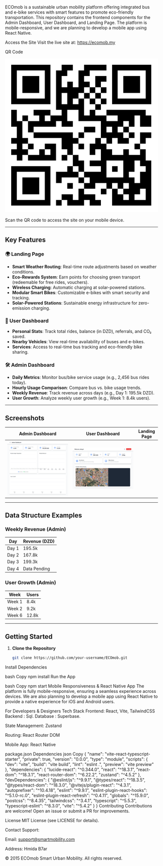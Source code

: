 ECOmob is a sustainable urban mobility platform offering integrated bus and e-bike services with smart features to promote eco-friendly transportation. This repository contains the frontend components for the Admin Dashboard, User Dashboard, and Landing Page. The platform is mobile-responsive, and we are planning to develop a mobile app using React Native.

Access the Site
Visit the live site at: https://ecomob.my

QR Code

![QR](./images/qr.svg)

Scan the QR code to access the site on your mobile device.

---

## Key Features

### 🌍 Landing Page
- **Smart Weather Routing**: Real-time route adjustments based on weather conditions.
- **Eco-Rewards System**: Earn points for choosing green transport (redeemable for free rides, vouchers).
- **Wireless Charging**: Automatic charging at solar-powered stations.
- **Modular Smart Bikes**: Customizable e-bikes with smart security and tracking.
- **Solar-Powered Stations**: Sustainable energy infrastructure for zero-emission charging.

### 👤 User Dashboard
- **Personal Stats**: Track total rides, balance (in DZD), referrals, and CO₂ saved.
- **Nearby Vehicles**: View real-time availability of buses and e-bikes.
- **Services**: Access to real-time bus tracking and eco-friendly bike sharing.

### 🛠️ Admin Dashboard
- **Daily Metrics**: Monitor bus/bike service usage (e.g., 2,456 bus rides today).
- **Hourly Usage Comparison**: Compare bus vs. bike usage trends.
- **Weekly Revenue**: Track revenue across days (e.g., Day 1: 195.5k DZD).
- **User Growth**: Analyze weekly user growth (e.g., Week 1: 8.4k users).

---

## Screenshots

| Admin Dashboard          | User Dashboard           | Landing Page              |
|--------------------------|--------------------------|---------------------------|
| ![Admin](./images/admin-dashbourd.png) | ![User](./images/user-dashbourd.png) |

---

## Data Structure Examples

### Weekly Revenue (Admin)
| Day   | Revenue (DZD) |
|-------|---------------|
| Day 1 | 195.5k        |
| Day 2 | 167.8k        |
| Day 3 | 199.3k        |
| Day 4 | Data Pending  | *// Note: Example placeholder*

### User Growth (Admin)
| Week  | Users  |
|-------|--------|
| Week 1| 8.4k   |
| Week 2| 9.2k   |
| Week 6| 12.8k  |

---

## Getting Started

1. **Clone the Repository**
   ```bash
   git clone https://github.com/your-username/ECOmob.git
Install Dependencies

bash
Copy
npm install
Run the App

bash
Copy
npm start
Mobile Responsiveness & React Native App
The platform is fully mobile-responsive, ensuring a seamless experience across devices. We are also planning to develop a mobile app using React Native to provide a native experience for iOS and Android users.


For Developers & Designers
Tech Stack
Frontend: React, Vite, TailwindCSS
Backend : Sql.
Database : Superbase.


State Management: Zustand

Routing: React Router DOM

Mobile App: React Native 

package.json Dependencies
json
Copy
{
  "name": "vite-react-typescript-starter",
  "private": true,
  "version": "0.0.0",
  "type": "module",
  "scripts": {
    "dev": "vite",
    "build": "vite build",
    "lint": "eslint .",
    "preview": "vite preview"
  },
  "dependencies": {
    "lucide-react": "^0.344.0",
    "react": "^18.3.1",
    "react-dom": "^18.3.1",
    "react-router-dom": "^6.22.2",
    "zustand": "^4.5.2"
  },
  "devDependencies": {
    "@eslint/js": "^9.9.1",
    "@types/react": "^18.3.5",
    "@types/react-dom": "^18.3.0",
    "@vitejs/plugin-react": "^4.3.1",
    "autoprefixer": "^10.4.18",
    "eslint": "^9.9.1",
    "eslint-plugin-react-hooks": "^5.1.0-rc.0",
    "eslint-plugin-react-refresh": "^0.4.11",
    "globals": "^15.9.0",
    "postcss": "^8.4.35",
    "tailwindcss": "^3.4.1",
    "typescript": "^5.5.3",
    "typescript-eslint": "^8.3.0",
    "vite": "^5.4.2"
  }
}
Contributing
Contributions are welcome! Open an issue or submit a PR for improvements.

License
MIT License (see LICENSE for details).

Contact
Support: 

Email: support@smartmobility.com

Address: Hmida B7ar 

© 2015 ECOmob Smart Urban Mobility. All rights reserved.
